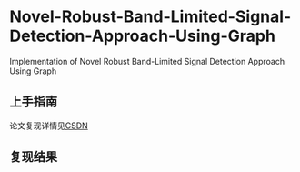 # Novel-Robust-Band-Limited-Signal-Detection-Approach-Using-Graph
Implementation of Novel Robust Band-Limited Signal Detection Approach Using Graph
## 上手指南
论文复现详情见[CSDN](https://blog.csdn.net/qq_41380292/article/details/107823696)
## 复现结果
